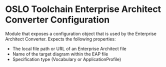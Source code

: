 # OSLO Toolchain Enterprise Architect Converter Configuration

Module that exposes a configuration object that is used by the Enterprise Architect Converter.
Expects the following properties:
- The local file path or URL of an Enterprise Architect file
- Name of the target diagram within the EAP file
- Specification type (Vocabulary or ApplicationProfile)